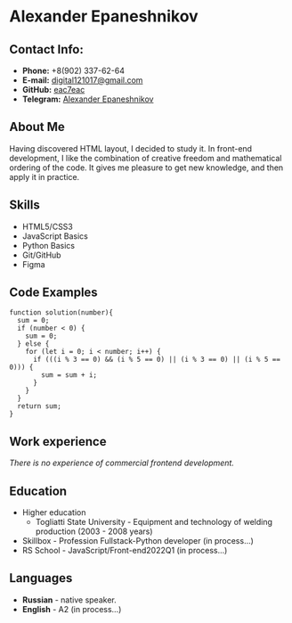 # Alexander Epaneshnikov

## Contact Info:
* **Phone:** +8(902) 337-62-64
* **E-mail:** digital121017@gmail.com
* **GitHub:** [eac7eac](https://github.com/eac7eac)
* **Telegram:** [Alexander Epaneshnikov](https://t.me/eac7eac)

## About Me
Having discovered HTML layout, I decided to study it. In front-end development, I like the combination of creative freedom and mathematical ordering of the code. It gives me pleasure to get new knowledge, and then apply it in practice.

## Skills
* HTML5/CSS3
* JavaScript Basics
* Python Basics
* Git/GitHub
* Figma

## Code Examples
```
function solution(number){
  sum = 0;
  if (number < 0) {
    sum = 0;
  } else {
    for (let i = 0; i < number; i++) {
      if (((i % 3 == 0) && (i % 5 == 0) || (i % 3 == 0) || (i % 5 == 0))) {
        sum = sum + i;
      }
    }
  }
  return sum;
}
```

## Work experience
_There is no experience of commercial frontend development._

## Education
* Higher education
    + Togliatti State University - Equipment and technology of welding production (2003 - 2008 years)
* Skillbox - Profession Fullstack-Python developer (in process...)
* RS School - JavaScript/Front-end2022Q1 (in process...)

## Languages
* **Russian** - native speaker.
* **English** - A2 (in process…)
